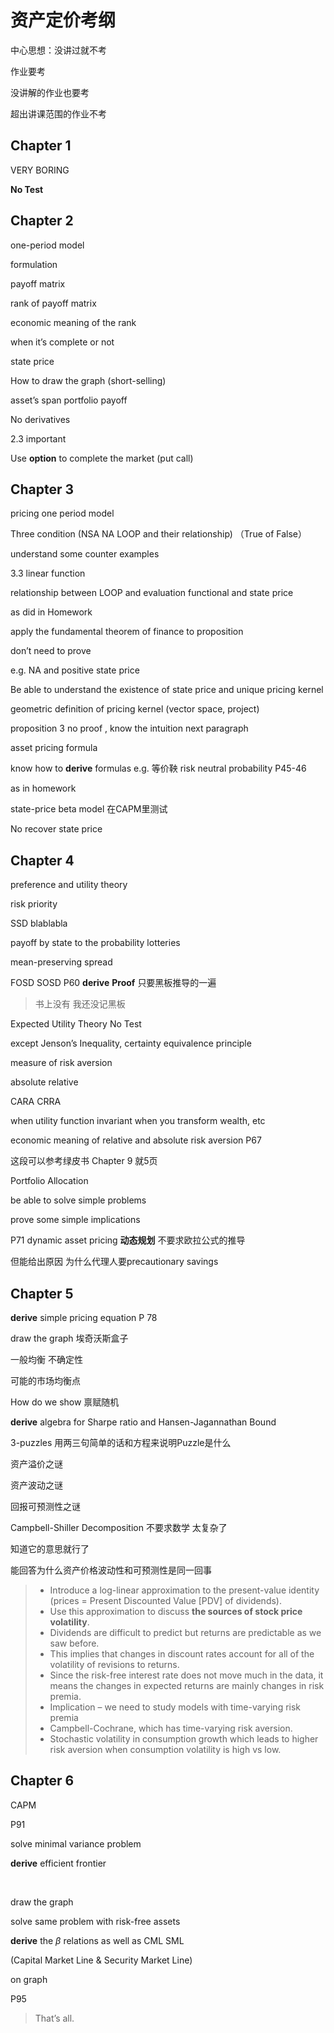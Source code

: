 # 资产定价考纲

中心思想：没讲过就不考

作业要考

没讲解的作业也要考

超出讲课范围的作业不考

## Chapter 1

VERY BORING 

**No Test**

## Chapter 2

one-period model

formulation

payoff matrix

rank of payoff matrix 

economic meaning of the rank 

when it’s complete or not

state price

How to draw the graph (short-selling)

asset’s span   portfolio payoff

No derivatives

2.3 important

Use **option** to complete the market (put call)

## Chapter 3

pricing one period model

Three condition (NSA NA LOOP  and their relationship) （True of False）

understand some counter examples

3.3 linear function

relationship between LOOP and evaluation functional and state price

as did in Homework

apply the fundamental theorem of finance to proposition

don’t need to prove

e.g. NA and positive state price 

Be able to understand the existence of state price and unique pricing kernel

geometric definition of pricing kernel (vector space, project)

proposition 3 no proof , know the intuition next paragraph

asset pricing formula      

know how to **derive** formulas e.g. 等价鞅 risk neutral probability P45-46

as in homework

state-price beta model 在CAPM里测试

No recover  state price

## Chapter 4

preference and utility theory

risk priority

SSD blablabla

payoff by state to the probability lotteries

mean-preserving spread

FOSD SOSD P60 **derive** **Proof** 只要黑板推导的一遍

> 书上没有 我还没记黑板

Expected Utility Theory No Test

except Jenson’s Inequality, certainty equivalence principle

measure of risk aversion

absolute   relative 

CARA  CRRA

when utility function invariant when you transform wealth, etc

economic meaning of relative  and absolute risk aversion P67

这段可以参考绿皮书  Chapter 9 就5页

Portfolio Allocation

be able to solve simple problems

prove some simple implications

P71 dynamic asset pricing **动态规划** 不要求欧拉公式的推导 

但能给出原因 为什么代理人要precautionary savings

## Chapter 5

**derive** simple pricing equation P 78

draw the graph 埃奇沃斯盒子

一般均衡 不确定性

可能的市场均衡点

How do we show 禀赋随机

**derive** algebra for Sharpe ratio and Hansen-Jagannathan Bound

3-puzzles 用两三句简单的话和方程来说明Puzzle是什么

资产溢价之谜

资产波动之谜

回报可预测性之谜

Campbell-Shiller Decomposition 不要求数学 太复杂了 

知道它的意思就行了 

能回答为什么资产价格波动性和可预测性是同一回事

> + Introduce a log-linear approximation to the present-value
>   identity (prices = Present Discounted Value [PDV] of dividends).
> + Use this approximation to discuss **the sources of stock price
>   volatility**.
> + Dividends are difficult to predict but returns are predictable as
>   we saw before.
> + This implies that changes in discount rates account for all of the
>   volatility of revisions to returns.
> + Since the risk-free interest rate does not move much in the data,
>   it means the changes in expected returns are mainly changes in
>   risk premia.
> + Implication – we need to study models with time-varying risk
>   premia
> + Campbell-Cochrane, which has time-varying risk aversion.
> + Stochastic volatility in consumption growth which leads to higher
>    risk aversion when consumption volatility is high vs low.

## Chapter 6

CAPM 

P91

solve minimal variance problem

**derive** efficient frontier 

​       

draw the graph

solve same problem with risk-free assets

**derive**  the $\beta$  relations as well as CML SML

(Capital Market Line & Security Market Line)

on graph

P95 

> That’s all.

